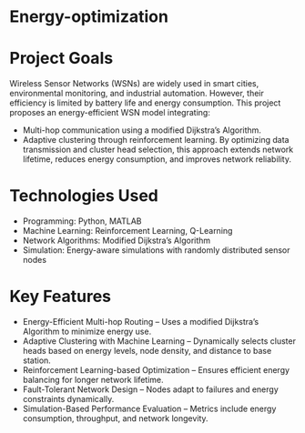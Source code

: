 # Energy-optimization
# Project Goals
Wireless Sensor Networks (WSNs) are widely used in smart cities, environmental monitoring, and industrial automation. However, their efficiency is limited by battery life and energy consumption. This project proposes an energy-efficient WSN model integrating:

- Multi-hop communication using a modified Dijkstra’s Algorithm.
- Adaptive clustering through reinforcement learning.
By optimizing data transmission and cluster head selection, this approach extends network lifetime, reduces energy consumption, and improves network reliability.
# Technologies Used
- Programming: Python, MATLAB
- Machine Learning: Reinforcement Learning, Q-Learning
- Network Algorithms: Modified Dijkstra’s Algorithm
- Simulation: Energy-aware simulations with randomly distributed sensor nodes

# Key Features
- Energy-Efficient Multi-hop Routing – Uses a modified Dijkstra’s Algorithm to minimize energy use.
- Adaptive Clustering with Machine Learning – Dynamically selects cluster heads based on energy levels, node density, and distance to base station.
- Reinforcement Learning-based Optimization – Ensures efficient energy balancing for longer network lifetime.
- Fault-Tolerant Network Design – Nodes adapt to failures and energy constraints dynamically.
- Simulation-Based Performance Evaluation – Metrics include energy consumption, throughput, and network longevity.
  

